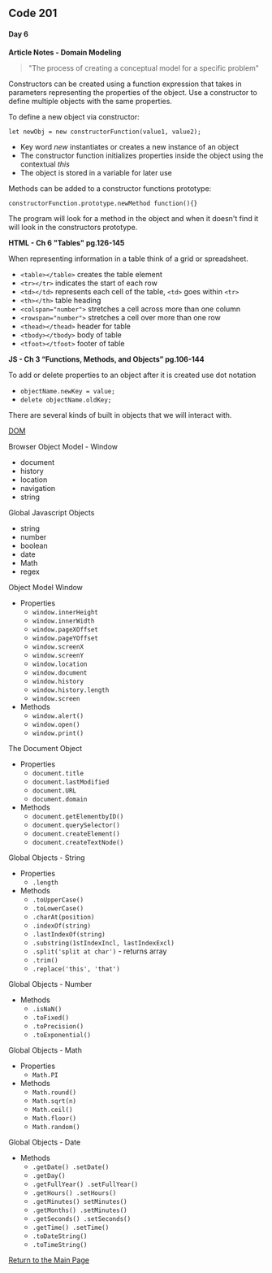 ## Code 201
#### Day 6

**Article Notes - Domain Modeling**

> "The process of creating a conceptual model for a specific problem"

Constructors can be created using a function expression that takes in parameters representing the properties of the object. Use a constructor to define multiple objects with the same properties. 

To define a new object via constructor:

`let newObj = new constructorFunction(value1, value2);`

- Key word *new* instantiates or creates a new instance of an object
- The constructor function initializes properties inside the object using the contextual *this*
- The object is stored in a variable for later use

Methods can be added to a constructor functions prototype:

`constructorFunction.prototype.newMethod function(){}`

The program will look for a method in the object and when it doesn't find it will look in the constructors prototype.

**HTML - Ch 6 "Tables" pg.126-145**

When representing information in a table think of a grid or spreadsheet.
- `<table></table>` creates the table element
- `<tr></tr>` indicates the start of each row
- `<td></td>` represents each cell of the table, `<td>` goes within `<tr>`
- `<th></th>` table heading
- `<colspan="number">` stretches a cell across more than one column
- `<rowspan="number">` stretches a cell over more than one row
- `<thead></thead>` header for table
- `<tbody></tbody>` body of table
- `<tfoot></tfoot>` footer of table

**JS - Ch 3 “Functions, Methods, and Objects” pg.106-144**

To add  or delete properties to an object after it is created use dot notation
- `objectName.newKey = value;`
- `delete objectName.oldKey;`

There are several kinds of built in objects that we will interact with.

[DOM](class-06.md)

Browser Object Model - Window
  - document
  - history
  - location
  - navigation
  - string

Global Javascript Objects 
- string
- number
- boolean
- date
- Math
- regex

Object Model Window
- Properties
  - `window.innerHeight`
  - `window.innerWidth`
  - `window.pageXOffset`
  - `window.pageYOffset`
  - `window.screenX`
  - `window.screenY`
  - `window.location`
  - `window.document`
  - `window.history`
  - `window.history.length`
  - `window.screen`
- Methods
  - `window.alert()`
  - `window.open()`
  - `window.print()`

The Document Object
- Properties
  - `document.title`
  - `document.lastModified`
  - `document.URL`
  - `document.domain`
- Methods
  - `document.getElementbyID()`
  - `document.querySelector()`
  - `document.createElement()`
  - `document.createTextNode()`

Global Objects - String
- Properties
  - `.length`
- Methods
  - `.toUpperCase()`
  - `.toLowerCase()`
  - `.charAt(position)`
  - `.indexOf(string)`
  - `.lastIndexOf(string)`
  - `.substring(1stIndexIncl, lastIndexExcl)`
  - `.split('split at char')` - returns array
  - `.trim()`
  - `.replace('this', 'that')`

Global Objects - Number
- Methods
  - `.isNaN()`
  - `.toFixed()`
  - `.toPrecision()`
  - `.toExponential()`

Global Objects - Math
- Properties
  - `Math.PI`
- Methods
  - `Math.round()`
  - `Math.sqrt(n)`
  - `Math.ceil()`
  - `Math.floor()`
  - `Math.random()`

Global Objects - Date
- Methods
  - `.getDate() .setDate()`
  - `.getDay() `
  - `.getFullYear() .setFullYear()`
  - `.getHours() .setHours()`
  - `.getMinutes() setMinutes()`
  - `.getMonths() .setMinutes()`
  - `.getSeconds() .setSeconds()`
  - `.getTime() .setTime()`
  - `.toDateString()`
  - `.toTimeString()`

[Return to the Main Page](README.md)